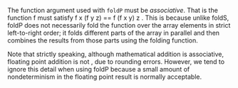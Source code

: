 
The function argument used with `foldP` must be _associative_. That is the
function f must satisfy f x (f y z) == f (f x y) z . This is because unlike
foldS, foldP does not necessarily fold the function over the array elements in
strict left-to-right order; it folds different parts of the array in parallel
and then combines the results from those parts using the folding function.

Note that strictly speaking, although mathematical addition is associative,
floating point addition is not , due to rounding errors. However, we tend to
ignore this detail when using foldP because a small amount of nondeterminism in
the floating point result is normally acceptable.

